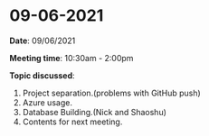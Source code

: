 # 09-06-2021

**Date**: 09/06/2021

**Meeting time**: 10:30am - 2:00pm

**Topic discussed**:

1. Project separation.(problems with GitHub push)
2. Azure usage.
3. Database Building.(Nick and Shaoshu)
4. Contents for next meeting.

